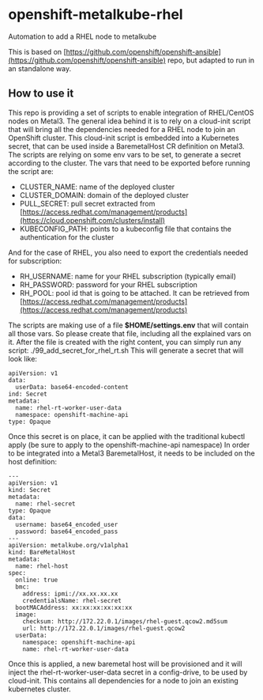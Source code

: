 # openshift-metalkube-rhel
Automation to add a RHEL node to metalkube

This is based on [https://github.com/openshift/openshift-ansible](https://github.com/openshift/openshift-ansible) repo, but adapted to run in an standalone way.

## How to use it
This repo is providing a set of scripts to enable integration of RHEL/CentOS nodes on Metal3. The general idea behind it is to rely on a cloud-init script that will bring all the dependencies needed for a RHEL node to join an OpenShift cluster. This cloud-init script is embedded into a Kubernetes secret, that can be used inside a BaremetalHost CR definition on Metal3.
The scripts are relying on some env vars to be set, to generate a secret according to the cluster. The vars that need to be exported before running the script are:

 - CLUSTER_NAME: name of the deployed cluster
 - CLUSTER_DOMAIN: domain of the deployed cluster
 - PULL_SECRET: pull secret extracted from [https://access.redhat.com/management/products](https://cloud.openshift.com/clusters/install)
 - KUBECONFIG_PATH: points to a kubeconfig file that contains the authentication for the cluster

And for the case of RHEL, you also need to export the credentials needed for subscription:

 - RH_USERNAME: name for your RHEL subscription (typically email)
 - RH_PASSWORD: password for your RHEL subscription
 - RH_POOL: pool id that is going to be attached. It can be retrieved from [https://access.redhat.com/management/products](https://access.redhat.com/management/products)

The scripts are making use of a file **$HOME/settings.env** that will contain all those vars. So please create that file, including all the explained vars on it.
After the file is created with the right content, you can simply run any script:
    ./99_add_secret_for_rhel_rt.sh
This will generate a secret that will look like:

    apiVersion: v1
    data:
      userData: base64-encoded-content
    ind: Secret
    metadata:
      name: rhel-rt-worker-user-data
      namespace: openshift-machine-api
    type: Opaque

Once this secret is on place, it can be applied with the traditional kubectl apply (be sure to apply to the openshift-machine-api namespace)
In order to be integrated into a Metal3 BaremetalHost, it needs to be included on the host definition:

    ---
    apiVersion: v1
    kind: Secret
    metadata:
      name: rhel-secret
    type: Opaque
    data:
      username: base64_encoded_user
      password: base64_encoded_pass
    ---
    apiVersion: metalkube.org/v1alpha1
    kind: BareMetalHost
    metadata:
      name: rhel-host
    spec:
      online: true
      bmc:
        address: ipmi://xx.xx.xx.xx
        credentialsName: rhel-secret
      bootMACAddress: xx:xx:xx:xx:xx:xx
      image:
        checksum: http://172.22.0.1/images/rhel-guest.qcow2.md5sum
        url: http://172.22.0.1/images/rhel-guest.qcow2
      userData:
        namespace: openshift-machine-api
        name: rhel-rt-worker-user-data

Once this is applied, a new baremetal host will be provisioned and it will inject the rhel-rt-worker-user-data secret in a config-drive, to be used by cloud-init. This contains all dependencies for a node to join an existing kubernetes cluster.

